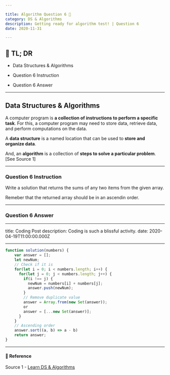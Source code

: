 ```yaml
---

title: Algorithm Question 6 🧬
category: DS & Algorithms
description: Getting ready for algorithm test! | Question 6
date: 2020-11-31

---
```


## 🤦 TL; DR

- Data Structures & Algorithms
  
- Question 6 Instruction
  
- Question 6 Answer

---

## Data Structures & Algorithms

A computer program is **a collection of instructions to perform a specific task**. For this, a computer program may need to store data, retrieve data, and perform computations on the data.

A **data structure** is a named location that can be used to **store and organize data**. 

And, an **algorithm** is a collection of **steps to solve a particular problem**. \[See Source 1]

---

### Question 6 Instruction

Write a solution that returns the sums of any two items from the given array.

Remeber that the returned array should be in an ascendin order.

---

### Question 6 Answer

---
title: Coding Post
description: Coding is such a blissful activity.
date: 2020-04-19T11:00:00.000Z

---

```javascript
function solution(numbers) {
    var answer = [];
    let newNum;
    // Check if it is
    for(let i = 0; i < numbers.length; i++) {
      for(let j = 0; j < numbers.length; j++) {
        if(i !== j) {
          newNum = numbers[i] + numbers[j];
          answer.push(newNum);
        } 
        // Remove duplicate value
        answer = Array.from(new Set(answer));
        or
        answer = [...new Set(answer)];
      }
    }
    // Ascending order
    answer.sort((a, b) => a - b)
    return answer;
}
```

---

#### 🔗 Reference

Source 1 - [Learn DS & Algorithms](https://www.programiz.com/dsa)